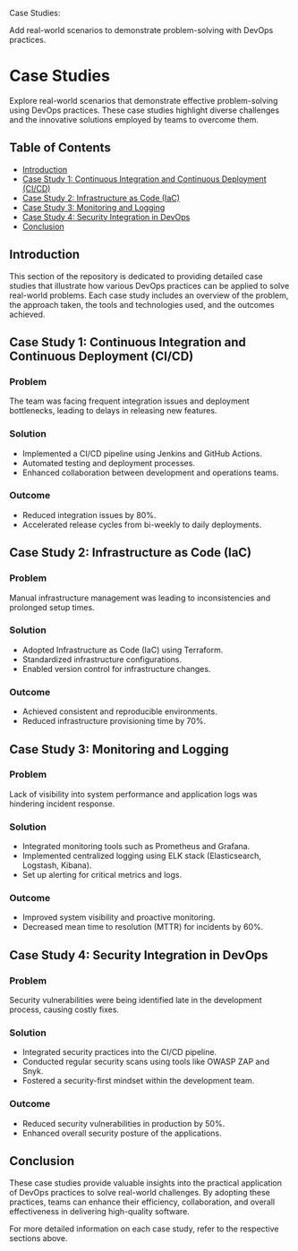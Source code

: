 Case Studies:

Add real-world scenarios to demonstrate problem-solving with DevOps practices.

# Case Studies

Explore real-world scenarios that demonstrate effective problem-solving using DevOps practices. These case studies highlight diverse challenges and the innovative solutions employed by teams to overcome them.

## Table of Contents

- [Introduction](#introduction)
- [Case Study 1: Continuous Integration and Continuous Deployment (CI/CD)](#case-study-1-continuous-integration-and-continuous-deployment-cicd)
- [Case Study 2: Infrastructure as Code (IaC)](#case-study-2-infrastructure-as-code-iac)
- [Case Study 3: Monitoring and Logging](#case-study-3-monitoring-and-logging)
- [Case Study 4: Security Integration in DevOps](#case-study-4-security-integration-in-devops)
- [Conclusion](#conclusion)

## Introduction

This section of the repository is dedicated to providing detailed case studies that illustrate how various DevOps practices can be applied to solve real-world problems. Each case study includes an overview of the problem, the approach taken, the tools and technologies used, and the outcomes achieved.

## Case Study 1: Continuous Integration and Continuous Deployment (CI/CD)

### Problem
The team was facing frequent integration issues and deployment bottlenecks, leading to delays in releasing new features.

### Solution
- Implemented a CI/CD pipeline using Jenkins and GitHub Actions.
- Automated testing and deployment processes.
- Enhanced collaboration between development and operations teams.

### Outcome
- Reduced integration issues by 80%.
- Accelerated release cycles from bi-weekly to daily deployments.

## Case Study 2: Infrastructure as Code (IaC)

### Problem
Manual infrastructure management was leading to inconsistencies and prolonged setup times.

### Solution
- Adopted Infrastructure as Code (IaC) using Terraform.
- Standardized infrastructure configurations.
- Enabled version control for infrastructure changes.

### Outcome
- Achieved consistent and reproducible environments.
- Reduced infrastructure provisioning time by 70%.

## Case Study 3: Monitoring and Logging

### Problem
Lack of visibility into system performance and application logs was hindering incident response.

### Solution
- Integrated monitoring tools such as Prometheus and Grafana.
- Implemented centralized logging using ELK stack (Elasticsearch, Logstash, Kibana).
- Set up alerting for critical metrics and logs.

### Outcome
- Improved system visibility and proactive monitoring.
- Decreased mean time to resolution (MTTR) for incidents by 60%.

## Case Study 4: Security Integration in DevOps

### Problem
Security vulnerabilities were being identified late in the development process, causing costly fixes.

### Solution
- Integrated security practices into the CI/CD pipeline.
- Conducted regular security scans using tools like OWASP ZAP and Snyk.
- Fostered a security-first mindset within the development team.

### Outcome
- Reduced security vulnerabilities in production by 50%.
- Enhanced overall security posture of the applications.

## Conclusion

These case studies provide valuable insights into the practical application of DevOps practices to solve real-world challenges. By adopting these practices, teams can enhance their efficiency, collaboration, and overall effectiveness in delivering high-quality software.

For more detailed information on each case study, refer to the respective sections above.
